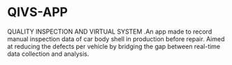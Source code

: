 # QIVS-APP
QUALITY INSPECTION AND VIRTUAL SYSTEM .An app made to record manual inspection data of car body shell in production before repair. Aimed at reducing the defects per vehicle by bridging the gap between real-time data  collection and analysis.
